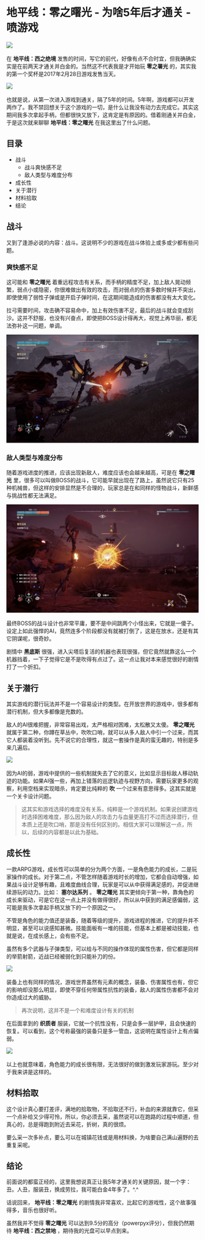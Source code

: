 # 地平线：零之曙光 - 为啥5年后才通关 - 喷游戏

![](https://raw.githubusercontent.com/yuiitsu/image_lib/master/9bd10b4e-0444-43bc-98da-cec3c24901a6.png)

在 **地平线：西之绝境** 发售的时间，写它的前代，好像有点不合时宜，但我确确实实是在前两天才通关并白金的。当然这不代表我是才开始玩 **零之署光** 的，其实我的第一个奖杯是2017年2月28日游戏发售当天。

![](https://raw.githubusercontent.com/yuiitsu/image_lib/master/07926801-dcc8-472e-bdd1-a43a6a9f67cf.png)

也就是说，从第一次进入游戏到通关，隔了5年的时间。5年啊，游戏都可以开发两作了。我不禁回想关于这个游戏的一切，是什么让我没有动力去完成它。其实这期间我多次拿起手柄，但都很快又放下，这肯定是有原因的。借着刚通关并白金，于是这次就来聊聊 **地平线：零之曙光** 在我这里出了什么问题。

## 目录

- 战斗
	- 战斗爽快感不足
	- 敌人类型与难度分布
- 成长性
- 关于潜行
- 材料拾取
- 结论

## 战斗

又到了逢游必说的内容：战斗。这说明不少的游戏在战斗体验上或多或少都有些问题。

### 爽快感不足

这可能和 **零之曙光** 着重远程攻击有关系，而手柄的精度不足，加上敌人晃动频繁，弱点小或隐密，你很难做出有效的攻击，而对弱点的伤害多数时候并不突出，即使使用了弱性子弹或是开启子弹时间，在这期间能造成的伤害都没有太大变化。

拉弓需要时间，攻击确不容易命中，加上有效伤害不足，最后的战斗就会变成刮沙。这并不舒服，也没有兴奋点，即使把BOSS设计得再大，视觉上再华丽，都无法弥补这一问题，单调。

![](https://raw.githubusercontent.com/yuiitsu/image_lib/master/dfc70292-3398-4361-b529-300ca7b57b49.jpeg)

### 敌人类型与难度分布

随着游戏进度的推进，应该出现新敌人，难度应该也会越来越高，可是在 **零之曙光** 里，很多可以叫做BOSS的战斗，它可能早就出现在了路上，虽然说它只有25种机械兽，但这样的安排显然是不合理的，玩家总是在和同样的怪物战斗，新鲜感与挑战性都无法满足。

![](https://raw.githubusercontent.com/yuiitsu/image_lib/master/73120952-76bf-4476-9fa2-7330bf3fd2f1.jpeg)

最终BOSS的战斗设计也非常平庸，要不是中间跳两个小怪出来，它就是一傻子。设定上如此强悍的AI，竟然连多个阶段都没有就被打倒了，这是在放水，还是有其它阴谋呢，很奇妙。

剧情中 **黑底斯** 很强，进入尖塔后复活的机器也表现很强，但它竟然就靠这么一个机器挡着，一下子觉得它是不是吹得有点过了。这一点让我对本来感觉很好的剧情打了一个折扣。

## 关于潜行

其实游戏的潜行玩法并不是一个容易设计的类型。在开放世界的游戏中，很多都有潜行机制，但大多都像是充数的。

敌人的AI很难把握，非常容易出戏，太严格相对困难，太松散又太傻。 **零之曙光** 就属于第二种，你蹲在草丛中，吹吹口哨，就可以从多人敌人中引一个过来，而其它人都装着没听到。先不说它的合理性，就这一套操作是真的蛮无趣的，特别是多来几遍后。

![](https://raw.githubusercontent.com/yuiitsu/image_lib/master/e24bed48-8de0-4e3f-ac6c-72ebf8d121f2.png)

因为AI的弱，游戏中提供的一些机制就失去了它的意义，比如显示目标敌人移动轨迹的功能。如果AI强一些，再加上错落的巡逻轨迹与视野方向，需要玩家更多的观察，利用空档来实现暗杀，肯定要比纯粹的 **吹** 一个过来有意思得多。这其实就是一个关卡设计问题。

> 这其实和游戏选择的难度没有关系，纯粹是一个游戏机制。如果说创建游戏时选择困难难度，那么因为敌人的攻击力与血量更高打不过而选择潜行，但本质上还是吹口哨，那是没有任何区别的。相信大家可以理解这一点，所以，后续的内容都是以此为基础。

## 成长性

一款ARPG游戏，成长性可以简单的分为两个方面，一是角色能力的成长，二是玩家操作的成长。对于第二点，不管怎样随着游戏时长的增加，它都会自动增强，如果战斗设计足够有趣，且难度曲线合理，玩家是可以从中获得满足感的，并促进继续游玩的动力。比如： **塞尔达系列** 。 **零之曙光** 其实更倾向于第一种，靠角色的成长来驱动，可是它在这一点上并没有做得很好，所以从中获到的满足感偏弱，这可能是我多次拿起手柄又放下的一个原因之一。

不管是角色的能力值还是装备，随着等级的提升，游戏进程的推进，它的提升并不明显，甚至可以说感知甚微。技能面板有一堆的技能，但基本上都是被动技能，也就是说，在成长感上，会有些不足。

虽然有多个武器与子弹类型，可以给与不同的操作体现的属性伤害，但它都是同样的举箭射箭，近战已经被弱化到只能补刀的份。

![](https://raw.githubusercontent.com/yuiitsu/image_lib/master/3eb471b9-98bd-4847-9652-7d281bee1a6a.png)

装备上也有同样的情况，游戏世界虽然有元素的概念，装备、伤害属性也有，但它的影响却没那么明显，即使不穿任何带属性抗性的装备，敌人的属性伤害都不会对你造成过大的威胁。

> 再次说明，这并不是一个和难度设计有关的机制

在后面拿到的 **织质者** 服装，它就一个抗性没有，只是会多一层护甲，且会快速的恢复。可以看到，这个号称最强的装备只是多一管血，这说明在属性设计上有点偏弱。

![](https://raw.githubusercontent.com/yuiitsu/image_lib/master/1b1ec76a-5ff6-45e8-8d27-97a7909d1763.png)

以上也就意味着，角色能力的成长很有限，无法很好的做到激发玩家游玩。至少对于我来讲是这样的。

## 材料拾取

这个设计真心要打差评，满地的拾取物，不拾取还不行，补血的来源就靠它，但采一个点补给又少得可怜，所以，你必须去采，虽然说可以在跑路的过程中顺道，但真心的，总是得跑到附近去采花，折树，真的很烦。

要么采一次多补点，要么可以在城镇花钱或是用材料换，为啥要自己满山遍野的去重复采呢。

## 结论

前面说的都蛮正经的，这里我想说真正让我5年才通关的关键原因，就一个字：丑。人丑，服装丑，换成劳拉，我可能白金4年多了。^.^

话说回来， **地平线：零之曙光** 的剧情我非常喜欢，比起它的游戏性，这个故事强得多，音乐也很好听。

虽然我并不觉得 **零之曙光** 可以达到9.5分的高分（powerpyx评分），但我仍然期待 **地平线：西之禁地** ，期待我的光盘可以早点到来。